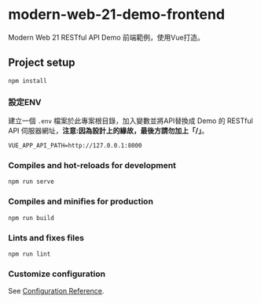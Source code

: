 # modern-web-21-demo-frontend

Modern Web 21 RESTful API Demo 前端範例，使用Vue打造。

## Project setup
```
npm install
```

### 設定ENV

建立一個 `.env` 檔案於此專案根目錄，加入變數並將API替換成 Demo 的 RESTful API 伺服器網址，**注意:因為設計上的緣故，最後方請勿加上「/」**。

```dotenv
VUE_APP_API_PATH=http://127.0.0.1:8000
```

### Compiles and hot-reloads for development
```
npm run serve
```

### Compiles and minifies for production
```
npm run build
```

### Lints and fixes files
```
npm run lint
```

### Customize configuration
See [Configuration Reference](https://cli.vuejs.org/config/).
